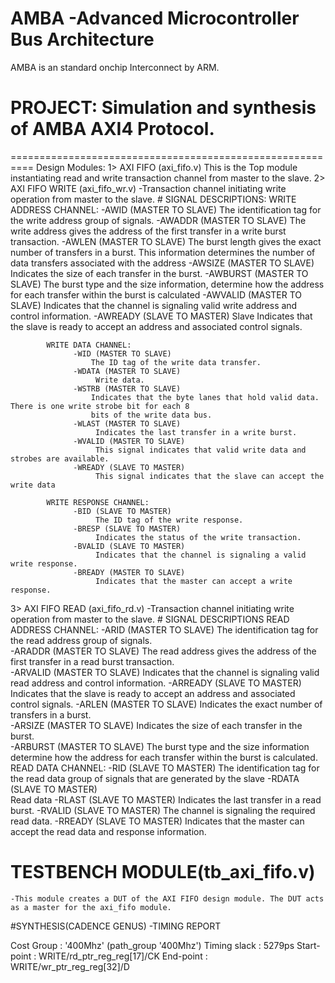 # AMBA -Advanced Microcontroller Bus Architecture
AMBA is an standard onchip Interconnect by ARM.
# PROJECT: Simulation and synthesis of AMBA AXI4 Protocol.
==========================================================
Design Modules:
1> AXI FIFO (axi_fifo.v)
    This is the Top module instantiating read and write transaction channel from master to the slave.
2> AXI FIFO WRITE (axi_fifo_wr.v)
    -Transaction channel initiating write operation from master to the slave.
      # SIGNAL DESCRIPTIONS:
            WRITE ADDRESS CHANNEL:
                  -AWID (MASTER TO SLAVE)
                    The identification tag for the write address group of signals. 
                  -AWADDR (MASTER TO SLAVE)
                    The write address gives the address of the first transfer in a write burst transaction. 
                  -AWLEN (MASTER TO SLAVE)
                    The burst length gives the exact number of transfers in a burst. This information
                    determines the number of data transfers associated with the address
                  -AWSIZE (MASTER TO SLAVE)
                    Indicates the size of each transfer in the burst. 
                  -AWBURST (MASTER TO SLAVE)
                     The burst type and the size information, determine how the address for each
                     transfer within the burst is calculated
                  -AWVALID (MASTER TO SLAVE)
                     Indicates that the channel is signaling valid write address and control information.
                  -AWREADY (SLAVE TO MASTER)
                     Slave Indicates that the slave is ready to accept an address and associated control signals.
                     
            WRITE DATA CHANNEL:
                  -WID (MASTER TO SLAVE)
                      The ID tag of the write data transfer. 
                  -WDATA (MASTER TO SLAVE)
                       Write data.
                  -WSTRB (MASTER TO SLAVE)
                      Indicates that the byte lanes that hold valid data. There is one write strobe bit for each 8
                      bits of the write data bus.
                  -WLAST (MASTER TO SLAVE)
                       Indicates the last transfer in a write burst. 
                  -WVALID (MASTER TO SLAVE)
                       This signal indicates that valid write data and strobes are available. 
                  -WREADY (SLAVE TO MASTER)
                       This signal indicates that the slave can accept the write data
                       
            WRITE RESPONSE CHANNEL:
                  -BID (SLAVE TO MASTER)
                       The ID tag of the write response. 
                  -BRESP (SLAVE TO MASTER)
                       Indicates the status of the write transaction. 
                  -BVALID (SLAVE TO MASTER)
                       Indicates that the channel is signaling a valid write response. 
                  -BREADY (MASTER TO SLAVE)
                       Indicates that the master can accept a write response. 
3> AXI FIFO READ (axi_fifo_rd.v)
      -Transaction channel initiating write operation from master to the slave.
          # SIGNAL DESCRIPTIONS
              READ ADDRESS CHANNEL:
                  -ARID (MASTER TO SLAVE)
                       The identification tag for the read address group of signals.  
                  -ARADDR (MASTER TO SLAVE)
                       The read address gives the address of the first transfer in a read burst transaction.  
                  -ARVALID (MASTER TO SLAVE)
                       Indicates that the channel is signaling valid read address and control information. 
                  -ARREADY (SLAVE TO MASTER)
                       Indicates that the slave is ready to accept an address and associated control signals. 
                  -ARLEN (MASTER TO SLAVE)
                       Indicates the exact number of transfers in a burst.  
                  -ARSIZE (MASTER TO SLAVE)
                       Indicates the size of each transfer in the burst.  
                  -ARBURST (MASTER TO SLAVE)
                       The burst type and the size information determine how the address for each transfer
                       within the burst is calculated. 
            READ DATA CHANNEL:
                  -RID (SLAVE TO MASTER) 
                      The identification tag for the read data group of signals that are generated by the slave
                  -RDATA (SLAVE TO MASTER)  
                      Read data
                  -RLAST (SLAVE TO MASTER)
                      Indicates the last transfer in a read burst.
                  -RVALID (SLAVE TO MASTER)
                      The channel is signaling the required read data. 
                  -RREADY (SLAVE TO MASTER)
                      Indicates that the master can accept the read data and response information. 

# TESTBENCH MODULE(tb_axi_fifo.v)
    -This module creates a DUT of the AXI FIFO design module. The DUT acts as a master for the axi_fifo module. 
    
#SYNTHESIS(CADENCE GENUS)
-TIMING REPORT

Cost Group   : '400Mhz' (path_group '400Mhz')
Timing slack :    5279ps
Start-point  : WRITE/rd_ptr_reg_reg[17]/CK
End-point    : WRITE/wr_ptr_reg_reg[32]/D

                  
